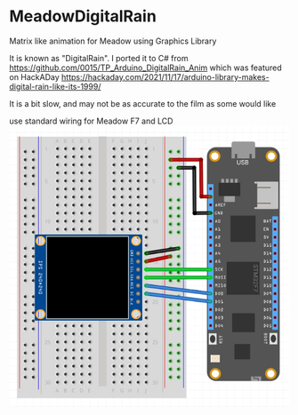 # MeadowDigitalRain
Matrix like animation for Meadow using Graphics Library

It is known as "DigitalRain".
I ported it to C# from https://github.com/0015/TP_Arduino_DigitalRain_Anim which was featured on HackADay https://hackaday.com/2021/11/17/arduino-library-makes-digital-rain-like-its-1999/

It is a bit slow, and may not be as accurate to the film as some would like

use standard wiring for Meadow F7 and LCD
![Meadow Frizing](/MeadowDigitalRain/st7789_fritzing.jpg)
